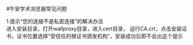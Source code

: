 #午安学术浏览器常见问题


1.提示“您的连接不是私密连接”的解决办法<br>
进入安装目录，打开wallproxy目录，进入cert目录，
运行CA.crt，点击安装证书，证书位置选择“受信任的根证书颁发机构”，安装成功后即不会出这个提示
